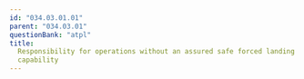 ```yaml
---
id: "034.03.01.01"
parent: "034.03.01"
questionBank: "atpl"
title:
  Responsibility for operations without an assured safe forced landing
  capability
---
```

